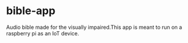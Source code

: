 # bible-app
Audio bible made for the visually impaired.This app is meant to run on a raspberry pi as an IoT device.
